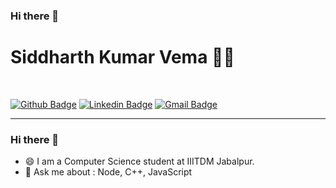 ### Hi there 👋
# Siddharth Kumar Vema  :man_technologist:
<br>

[![Github Badge](https://img.shields.io/badge/-Github-000?style=flat-square&logo=Github&logoColor=white&link=https://github.com/thesid01)](https://github.com/thesid01)
[![Linkedin Badge](https://img.shields.io/badge/-LinkedIn-blue?style=flat-square&logo=Linkedin&logoColor=white&link=https://www.linkedin.com/in/thesid01/)](https://www.linkedin.com/in/thesid01/)
[![Gmail Badge](https://img.shields.io/badge/-Gmail-c14438?style=flat-square&logo=Gmail&logoColor=white&link=mailto:sidkv.skv@gmail.com)](mailto:sidkv.skv@gmail.com)

<hr>

### Hi there 👋

- 😄 I am a Computer Science student at IIITDM Jabalpur.
- 💬 Ask me about : Node, C++, JavaScript

<!--
**thesid01/thesid01** is a ✨ _special_ ✨ repository because its `README.md` (this file) appears on your GitHub profile.

Here are some ideas to get you started:

- 🔭 I’m currently working on ...
- 🌱 I’m currently learning ...
- 👯 I’m looking to collaborate on ...
- 🤔 I’m looking for help with ...
- 💬 Ask me about ...
- 📫 How to reach me: ...
- 😄 Pronouns: ...
- ⚡ Fun fact: ...
Here are some ideas to get you started:
- 🌱 I’m currently learning : Django
- 🔭 I’m currently working on WebEx
- 🔭 I’m currently working on ...
- 🌱 I’m currently learning ...
- 👯 I’m looking to collaborate on ...
- 🤔 I’m looking for help with ...
- 💬 Ask me about ...
- 📫 How to reach me: ...
- 😄 Pronouns: ...
- ⚡ Fun fact: ...
-->
